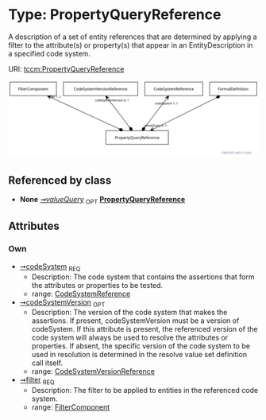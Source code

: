 
# Type: PropertyQueryReference


A description of a set of entity references that are determined by applying a filter to the attribute(s) or
property(s) that appear in an EntityDescription in a specified code system.

URI: [tccm:PropertyQueryReference](https://hotecosystem.org/tccm/PropertyQueryReference)


![img](images/PropertyQueryReference.svg)

## Referenced by class

 *  **None** *[➞valueQuery](formalDefinition__property_query.md)*  <sub>OPT</sub>  **[PropertyQueryReference](PropertyQueryReference.md)**

## Attributes


### Own

 * [➞codeSystem](propertyQueryReference__codeSystem.md)  <sub>REQ</sub>
    * Description: The code system that contains the assertions that form the attributes or properties to be tested.
    * range: [CodeSystemReference](CodeSystemReference.md)
 * [➞codeSystemVersion](propertyQueryReference__codeSystemVersion.md)  <sub>OPT</sub>
    * Description: The version of the code system that makes the assertions. If present, codeSystemVersion must be a version of
codeSystem. If this attribute is present, the referenced version of the code system will always be used to
resolve the attributes or properties. If absent, the specific version of the code system to be used in
resolution is determined in the resolve value set definition call itself.
    * range: [CodeSystemVersionReference](CodeSystemVersionReference.md)
 * [➞filter](propertyQueryReference__filter.md)  <sub>REQ</sub>
    * Description: The filter to be applied to entities in the referenced code system.
    * range: [FilterComponent](FilterComponent.md)
